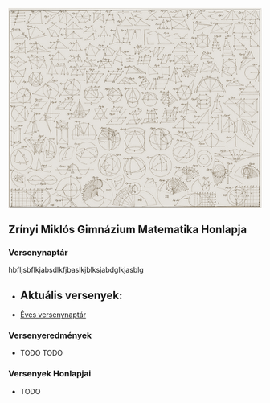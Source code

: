 <p><img src="./dokumentumok/kezdokep.jpg" align="middle"> </p>

## Zrínyi Miklós Gimnázium Matematika Honlapja

### Versenynaptár

hbfljsbflkjabsdlkfjbaslkjblksjabdglkjasblg

- Aktuális versenyek:
  - 

- [Éves versenynaptár](./dokumentumok/versenyek.md)

### Versenyeredmények

- TODO TODO

### Versenyek Honlapjai

- TODO
